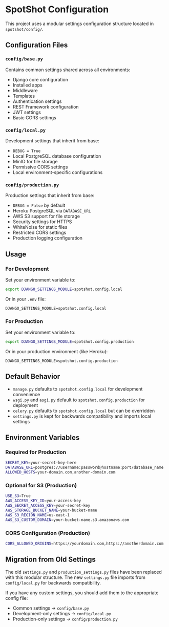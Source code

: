 # SpotShot Configuration

This project uses a modular settings configuration structure located in `spotshot/config/`.

## Configuration Files

### `config/base.py`
Contains common settings shared across all environments:
- Django core configuration
- Installed apps
- Middleware
- Templates
- Authentication settings
- REST Framework configuration
- JWT settings
- Basic CORS settings

### `config/local.py`
Development settings that inherit from base:
- `DEBUG = True`
- Local PostgreSQL database configuration
- MinIO for file storage
- Permissive CORS settings
- Local environment-specific configurations

### `config/production.py`
Production settings that inherit from base:
- `DEBUG = False` by default
- Heroku PostgreSQL via `DATABASE_URL`
- AWS S3 support for file storage
- Security settings for HTTPS
- WhiteNoise for static files
- Restricted CORS settings
- Production logging configuration

## Usage

### For Development
Set your environment variable to:
```bash
export DJANGO_SETTINGS_MODULE=spotshot.config.local
```

Or in your `.env` file:
```
DJANGO_SETTINGS_MODULE=spotshot.config.local
```

### For Production
Set your environment variable to:
```bash
export DJANGO_SETTINGS_MODULE=spotshot.config.production
```

Or in your production environment (like Heroku):
```
DJANGO_SETTINGS_MODULE=spotshot.config.production
```

## Default Behavior

- `manage.py` defaults to `spotshot.config.local` for development convenience
- `wsgi.py` and `asgi.py` default to `spotshot.config.production` for deployment
- `celery.py` defaults to `spotshot.config.local` but can be overridden
- `settings.py` is kept for backwards compatibility and imports local settings

## Environment Variables

### Required for Production
```bash
SECRET_KEY=your-secret-key-here
DATABASE_URL=postgres://username:password@hostname:port/database_name
ALLOWED_HOSTS=your-domain.com,another-domain.com
```

### Optional for S3 (Production)
```bash
USE_S3=True
AWS_ACCESS_KEY_ID=your-access-key
AWS_SECRET_ACCESS_KEY=your-secret-key
AWS_STORAGE_BUCKET_NAME=your-bucket-name
AWS_S3_REGION_NAME=us-east-1
AWS_S3_CUSTOM_DOMAIN=your-bucket-name.s3.amazonaws.com
```

### CORS Configuration (Production)
```bash
CORS_ALLOWED_ORIGINS=https://yourdomain.com,https://anotherdomain.com
```

## Migration from Old Settings

The old `settings.py` and `production_settings.py` files have been replaced with this modular structure. The new `settings.py` file imports from `config/local.py` for backwards compatibility.

If you have any custom settings, you should add them to the appropriate config file:
- Common settings → `config/base.py`
- Development-only settings → `config/local.py`  
- Production-only settings → `config/production.py`